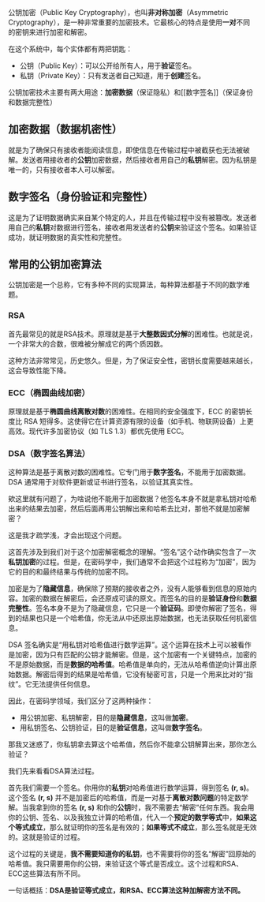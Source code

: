 公钥加密（Public Key Cryptography），也叫**非对称加密**（Asymmetric Cryptography），是一种非常重要的加密技术。它最核心的特点是使用**一对**不同的密钥来进行加密和解密。

在这个系统中，每个实体都有两把钥匙：

- 公钥（Public Key）：可以公开给所有人，用于**验证**签名。
- 私钥（Private Key）：只有发送者自己知道，用于**创建**签名。

公钥加密技术主要有两大用途：**加密数据**（保证隐私）和[[数字签名]]（保证身份和数据完整性）

## 加密数据（数据机密性）

就是为了确保只有接收者能阅读信息，即使信息在传输过程中被截获也无法被破解。发送者用接收者的**公钥**加密数据，然后接收者用自己的**私钥**解密。因为私钥是唯一的，只有接收者本人可以解密。

## 数字签名（身份验证和完整性）

这是为了证明数据确实来自某个特定的人，并且在传输过程中没有被篡改。发送者用自己的**私钥**对数据进行签名，接收者用发送者的**公钥**来验证这个签名。如果验证成功，就证明数据的真实性和完整性。

## 常用的公钥加密算法

公钥加密是一个总称，它有多种不同的实现算法，每种算法都基于不同的数学难题。

### RSA

首先最常见的就是RSA技术。原理就是基于**大整数因式分解**的困难性。也就是说，一个非常大的合数，很难被分解成它的两个质因数。

这种方法非常常见，历史悠久。但是，为了保证安全性，密钥长度需要越来越长，这会导致性能下降。

### ECC（椭圆曲线加密）

原理就是基于**椭圆曲线离散对数**的困难性。在相同的安全强度下，ECC 的密钥长度比 RSA 短得多。这使得它在计算资源有限的设备（如手机、物联网设备）上更高效。现代许多加密协议（如 TLS 1.3）都优先使用 ECC。

### DSA（数字签名算法）

这种算法是基于离散对数的困难性。它专门用于**数字签名**，不能用于加密数据。DSA 通常用于对软件更新或证书进行签名，以验证其真实性。

欸这里就有问题了，为啥说他不能用于加密数据？他签名本身不就是拿私钥对哈希出来的结果去加密，然后后面再用公钥解出来和哈希去比对，那他不就是加密解密？

这是我才疏学浅，才会出现这个问题。

这首先涉及到我们对于这个加密解密概念的理解。“签名”这个动作确实包含了一次**私钥加密**的过程。但是，在密码学中，我们通常不会把这个过程称为“加密”，因为它的目的和最终结果与传统的加密不同。

加密是为了**隐藏信息**，确保除了预期的接收者之外，没有人能够看到信息的原始内容。加密的数据在解密后，会还原成可读的原文。而签名的目的是**验证身份**和**数据完整性**。签名本身不是为了隐藏信息，它只是一个**验证码**。即使你解密了签名，得到的结果也只是一个哈希值，你无法从中还原出原始数据，也无法获取任何机密信息。

DSA 签名确实是“用私钥对哈希值进行数学运算”。这个运算在技术上可以被看作是加密，因为只有匹配的公钥才能解密。但是，这个加密有一个关键特点，加密的不是原始数据，而是**数据的哈希值**。哈希值是单向的，无法从哈希值逆向计算出原始数据。解密后得到的结果是哈希值，它没有秘密可言，只是一个用来比对的“指纹”。它无法提供任何信息。

因此，在密码学领域，我们区分了这两种操作：

- 用公钥加密、私钥解密，目的是**隐藏信息**，这叫做**加密**。
- 用私钥签名、公钥验证，目的是**验证信息**，这叫做**数字签名**。

那我又迷惑了，你私钥拿去算这个哈希值，然后你不能拿公钥解算出来，那你怎么验证？

我们先来看看DSA算法过程。

首先我们需要一个签名。你用你的**私钥**对哈希值进行数学运算，得到签名 **(r, s)**。这个签名 **(r, s)** 并不是加密后的哈希值，而是一对基于**离散对数问题**的特定数学解。当我拿到你的签名 **(r, s)** 和你的**公钥**时，我不需要去“解密”任何东西。我会用你的公钥、签名、以及我独立计算的哈希值，代入一个**预定的数学等式**中，**如果这个等式成立**，那么就证明你的签名是有效的；**如果等式不成立**，那么签名就是无效的。这就是验证的过程。

这个过程的关键是，**我不需要知道你的私钥**，也不需要将你的签名“解密”回原始的哈希值。我只需要用你的公钥，来验证这个等式是否成立。这个过程和RSA、ECC这些算法有所不同。

一句话概括：**DSA是验证等式成立，和RSA、ECC算法这种加解密方法不同。**
